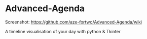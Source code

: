 # Advanced-Agenda
Screenshot:
https://github.com/aze-fortwo/Advanced-Agenda/wiki

A timeline visualisation of your day with python & Tkinter
